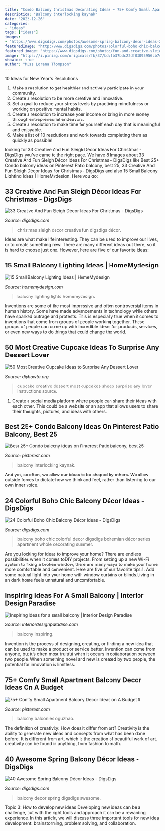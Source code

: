 ```yaml
---
title: "Condo Balcony Christmas Decorating Ideas ~ 75+ Comfy Small Apartment Balcony Decor Ideas On A Budget #"
description: "Balcony interlocking kaynak"
date: "2022-12-26"
categories:
- "ideas"
tags: ["ideas"]
images:
- "https://www.digsdigs.com/photos/awesome-spring-balcony-decor-ideas-25.jpg"
featuredImage: "http://www.digsdigs.com/photos/colorful-boho-chic-balcony-decor-ideas-10.jpg"
featured_image: "https://www.digsdigs.com/photos/fun-and-creative-sleigh-decor-ideas-for-christmas-11-554x776.jpg"
image: "https://i.pinimg.com/originals/fb/37/bd/fb37bdc22df03095956cb7c6ed8cbb79.jpg"
ShowToc: true
author: "Miss Lorena Thompson"
---
```



10 Ideas for New Year's Resolutions
1. Make a resolution to get healthier and actively participate in your community. 
2. Create a resolution to be more creative and innovative. 
3. Set a goal to reduce your stress levels by practicing mindfulness or working on positive mental habits. 
4. Create a resolution to increase your income or bring in more money through entrepreneurial endeavors. 
5. Create a resolution to make time for yourself each day that is meaningful and enjoyable. 
6. Make a list of 10 resolutions and work towards completing them as quickly as possible!

	

		
looking for 33 Creative And Fun Sleigh Décor Ideas For Christmas - DigsDigs you've came to the right page. We have 8 Images about 33 Creative And Fun Sleigh Décor Ideas For Christmas - DigsDigs like Best 25+ Condo balcony ideas on Pinterest Patio balcony, best 25, 33 Creative And Fun Sleigh Décor Ideas For Christmas - DigsDigs and also 15 Small Balcony Lighting Ideas | HomeMydesign. Here you go:
		
    
## 33 Creative And Fun Sleigh Décor Ideas For Christmas - DigsDigs

<img loading=lazy src="https://www.digsdigs.com/photos/fun-and-creative-sleigh-decor-ideas-for-christmas-11-554x776.jpg" onerror="this.onerror=null;this.src='https://tse3.mm.bing.net/th?id=OIP.WXcljXAyZ6R5v1EmjD74SgHaKX&amp;pid=15.1';" alt="33 Creative And Fun Sleigh Décor Ideas For Christmas - DigsDigs">

_Source: digsdigs.com_

>christmas sleigh decor creative fun digsdigs décor. 

	

Ideas are what make life interesting. They can be used to improve our lives, or to create something new. There are many different ideas out there, so it is hard to choose just one. However, here are five of our favorite ideas: 

    
## 15 Small Balcony Lighting Ideas | HomeMydesign

<img loading=lazy src="http://homemydesign.com/wp-content/uploads/2014/06/small-balcony-christmas-lights.jpg" onerror="this.onerror=null;this.src='https://tse3.mm.bing.net/th?id=OIP.AASmZLs5yB5kFo21JSd2TwHaLH&amp;pid=15.1';" alt="15 Small Balcony Lighting Ideas | HomeMydesign">

_Source: homemydesign.com_

>balcony lighting lights homemydesign. 

	

Inventions are some of the most impressive and often controversial items in human history. Some have made advancements in technology while others have sparked outrage and protests. This is especially true when it comes to inventions that come from groups of people working together. These groups of people can come up with incredible ideas for products, services, or even new ways to do things that could change the world.

    
## 50 Most Creative Cupcake Ideas To Surprise Any Dessert Lover

<img loading=lazy src="http://www.diyhowto.org/wp-content/uploads/2015/12/DIYHowto-50-Most-Creative-Cupcake-Ideas-to-Surprise-Any-Dessert-Lover16-600x901.jpg" onerror="this.onerror=null;this.src='https://tse2.mm.bing.net/th?id=OIP.txM8EH82CmfCLMeYZeSvhAHaLH&amp;pid=15.1';" alt="50 Most Creative Cupcake Ideas to Surprise Any Dessert Lover">

_Source: diyhowto.org_

>cupcake creative dessert most cupcakes sheep surprise any lover instructions source. 

	

1. Create a social media platform where people can share their ideas with each other. This could be a website or an app that allows users to share their thoughts, pictures, and ideas with others. 

    
## Best 25+ Condo Balcony Ideas On Pinterest Patio Balcony, Best 25

<img loading=lazy src="https://i.pinimg.com/originals/ee/8f/58/ee8f58dad32e3e8d68e89435db23b7ec.jpg" onerror="this.onerror=null;this.src='https://tse3.mm.bing.net/th?id=OIP.i2xISnuvsW3YzznxMNAUogHaK_&amp;pid=15.1';" alt="Best 25+ Condo balcony ideas on Pinterest Patio balcony, best 25">

_Source: pinterest.com_

>balcony interlocking kaynak. 

	

And yet, so often, we allow our ideas to be shaped by others. We allow outside forces to dictate how we think and feel, rather than listening to our own inner voice.

    
## 24 Colorful Boho Chic Balcony Décor Ideas - DigsDigs

<img loading=lazy src="http://www.digsdigs.com/photos/colorful-boho-chic-balcony-decor-ideas-10.jpg" onerror="this.onerror=null;this.src='https://tse1.mm.bing.net/th?id=OIP.qgjftEHK4rpdWpr-4-4RqQHaLH&amp;pid=15.1';" alt="24 Colorful Boho Chic Balcony Décor Ideas - DigsDigs">

_Source: digsdigs.com_

>balcony boho chic colorful decor digsdigs bohemian décor series apartment whole decorating summer. 

	

Are you looking for ideas to improve your home? There are endless possibilities when it comes toDIY projects. From setting up a new Wi-Fi system to fixing a broken window, there are many ways to make your home more comfortable and convenient. Here are five of our favorite tips:1. Add some natural light into your home with window curtains or blinds.Living in an dark home feels unnatural and uncomfortable.

    
## Inspiring Ideas For A Small Balcony | Interior Design Paradise

<img loading=lazy src="https://interiordesignparadise.com/wp-content/uploads/2016/09/hanging-balcony-garden-ideas-mixed-with-unfinished-wall-and-wooden-floor-also-soft-bean-chairs-and-cute-yellow-wooden-table-805x1084-1-760x1024.jpg" onerror="this.onerror=null;this.src='https://tse2.mm.bing.net/th?id=OIP.AWLbmetU2VKuWzPMz5Cz8gHaJ-&amp;pid=15.1';" alt="Inspiring Ideas for a small balcony | Interior Design Paradise">

_Source: interiordesignparadise.com_

>balcony inspiring. 

	

Invention is the process of designing, creating, or finding a new idea that can be used to make a product or service better. Invention can come from anyone, but it’s often most fruitful when it occurs in collaboration between two people. When something novel and new is created by two people, the potential for innovation is limitless.

    
## 75+ Comfy Small Apartment Balcony Decor Ideas On A Budget #

<img loading=lazy src="https://i.pinimg.com/originals/fb/37/bd/fb37bdc22df03095956cb7c6ed8cbb79.jpg" onerror="this.onerror=null;this.src='https://tse3.mm.bing.net/th?id=OIP.7ym7qDwqvKtijv8BQWu1GAHaLI&amp;pid=15.1';" alt="75+ Comfy Small Apartment Balcony Decor Ideas on A Budget #">

_Source: pinterest.com_

>balcony balconies oguzhao. 

	

The definition of creativity: How does it differ from art?
Creativity is the ability to generate new ideas and concepts from what has been done before. It is different from art, which is the creation of beautiful work of art. creativity can be found in anything, from fashion to math.

    
## 40 Awesome Spring Balcony Décor Ideas - DigsDigs

<img loading=lazy src="https://www.digsdigs.com/photos/awesome-spring-balcony-decor-ideas-25.jpg" onerror="this.onerror=null;this.src='https://tse4.mm.bing.net/th?id=OIP.kc6vJr-bR41mo3F53I13ygHaKd&amp;pid=15.1';" alt="40 Awesome Spring Balcony Décor Ideas - DigsDigs">

_Source: digsdigs.com_

>balcony decor spring digsdigs awesome. 

	

Topic 3: How to develop new ideas
Developing new ideas can be a challenge, but with the right tools and approach it can be a rewarding experience. In this article, we will discuss three important tools for new idea development: brainstorming, problem solving, and collaboration.

